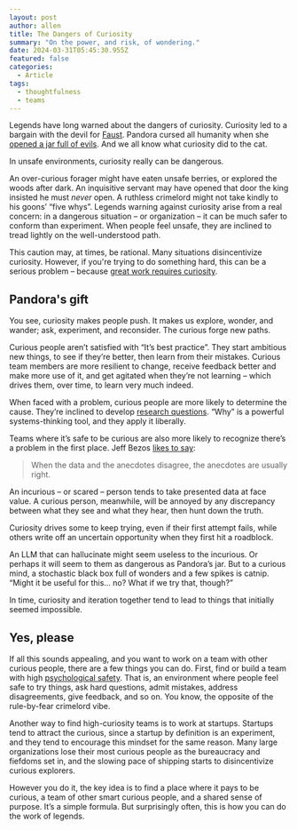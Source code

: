 ```yaml
---
layout: post
author: allen
title: The Dangers of Curiosity
summary: "On the power, and risk, of wondering."
date: 2024-03-31T05:45:30.955Z
featured: false
categories:
  - Article
tags:
  - thoughtfulness
  - teams
---
```



Legends have long warned about the dangers of curiosity. Curiosity led to a bargain with the devil for [Faust](https://en.wikipedia.org/wiki/Faust). Pandora cursed all humanity when she [opened a jar full of evils](https://en.wikipedia.org/wiki/Pandora). And we all know what curiosity did to the cat.

In unsafe environments, curiosity really can be dangerous.

An over-curious forager might have eaten unsafe berries, or explored the woods after dark. An inquisitive servant may have opened that door the king insisted he must *never* open. A ruthless crimelord might not take kindly to his goons’ “five whys”. Legends warning against curiosity arise from a real concern: in a dangerous situation – or organization – it can be much safer to conform than experiment. When people feel unsafe, they are inclined to tread lightly on the well-understood path.

This caution may, at times, be rational. Many situations disincentivize curiosity. However, if you're trying to do something hard, this can be a serious problem – because [great work requires curiosity](https://paulgraham.com/greatwork.html).

## Pandora's gift

You see, curiosity makes people push. It makes us explore, wonder, and wander; ask, experiment, and reconsider. The curious forge new paths.

Curious people aren’t satisfied with “It’s best practice”. They start ambitious new things, to see if they’re better, then learn from their mistakes. Curious team members are more resilient to change, receive feedback better and make more use of it, and get agitated when they’re not learning – which drives them, over time, to learn very much indeed.

When faced with a problem, curious people are more likely to determine the cause. They’re inclined to develop [research questions](https://allenpike.com/2023/have-a-research-question). “Why” is a powerful systems-thinking tool, and they apply it liberally.

Teams where it’s safe to be curious are also more likely to recognize there’s a problem in the first place. Jeff Bezos [likes to say](https://www.youtube.com/watch?v=xWk1M36NmxU):

> When the data and the anecdotes disagree, the anecdotes are usually right.

An incurious – or scared – person tends to take presented data at face value. A curious person, meanwhile, will be annoyed by any discrepancy between what they see and what they hear, then hunt down the truth.

Curiosity drives some to keep trying, even if their first attempt fails, while others write off an uncertain opportunity when they first hit a roadblock.

An LLM that can hallucinate might seem useless to the incurious. Or perhaps it will seem to them as dangerous as Pandora’s jar. But to a curious mind, a stochastic black box full of wonders and a few spikes is catnip. “Might it be useful for this… no? What if we try that, though?”

In time, curiosity and iteration together tend to lead to things that initially seemed impossible.

## Yes, please

If all this sounds appealing, and you want to work on a team with other curious people, there are a few things you can do. First, find or build a team with high [psychological safety](https://allenpike.com/2022/autofill-surprise-safety). That is, an environment where people feel safe to try things, ask hard questions, admit mistakes, address disagreements, give feedback, and so on. You know, the opposite of the rule-by-fear crimelord vibe.

Another way to find high-curiosity teams is to work at startups. Startups tend to attract the curious, since a startup by definition is an experiment, and they tend to encourage this mindset for the same reason. Many large organizations lose their most curious people as the bureaucracy and fiefdoms set in, and the slowing pace of shipping starts to disincentivize curious explorers.

However you do it, the key idea is to find a place where it pays to be curious, a team of other smart curious people, and a shared sense of purpose. It’s a simple formula. But surprisingly often, this is how you can do the work of legends.